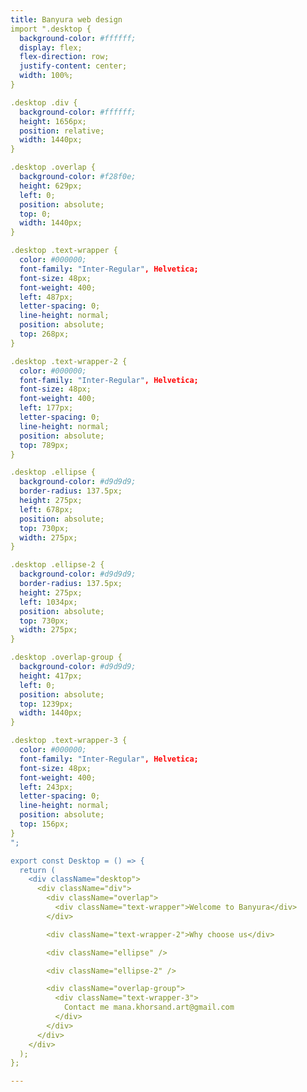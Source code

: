```yaml
---
title: Banyura web design
import ".desktop {
  background-color: #ffffff;
  display: flex;
  flex-direction: row;
  justify-content: center;
  width: 100%;
}

.desktop .div {
  background-color: #ffffff;
  height: 1656px;
  position: relative;
  width: 1440px;
}

.desktop .overlap {
  background-color: #f28f0e;
  height: 629px;
  left: 0;
  position: absolute;
  top: 0;
  width: 1440px;
}

.desktop .text-wrapper {
  color: #000000;
  font-family: "Inter-Regular", Helvetica;
  font-size: 48px;
  font-weight: 400;
  left: 487px;
  letter-spacing: 0;
  line-height: normal;
  position: absolute;
  top: 268px;
}

.desktop .text-wrapper-2 {
  color: #000000;
  font-family: "Inter-Regular", Helvetica;
  font-size: 48px;
  font-weight: 400;
  left: 177px;
  letter-spacing: 0;
  line-height: normal;
  position: absolute;
  top: 789px;
}

.desktop .ellipse {
  background-color: #d9d9d9;
  border-radius: 137.5px;
  height: 275px;
  left: 678px;
  position: absolute;
  top: 730px;
  width: 275px;
}

.desktop .ellipse-2 {
  background-color: #d9d9d9;
  border-radius: 137.5px;
  height: 275px;
  left: 1034px;
  position: absolute;
  top: 730px;
  width: 275px;
}

.desktop .overlap-group {
  background-color: #d9d9d9;
  height: 417px;
  left: 0;
  position: absolute;
  top: 1239px;
  width: 1440px;
}

.desktop .text-wrapper-3 {
  color: #000000;
  font-family: "Inter-Regular", Helvetica;
  font-size: 48px;
  font-weight: 400;
  left: 243px;
  letter-spacing: 0;
  line-height: normal;
  position: absolute;
  top: 156px;
}
";

export const Desktop = () => {
  return (
    <div className="desktop">
      <div className="div">
        <div className="overlap">
          <div className="text-wrapper">Welcome to Banyura</div>
        </div>

        <div className="text-wrapper-2">Why choose us</div>

        <div className="ellipse" />

        <div className="ellipse-2" />

        <div className="overlap-group">
          <div className="text-wrapper-3">
            Contact me mana.khorsand.art@gmail.com
          </div>
        </div>
      </div>
    </div>
  );
};

---
```


